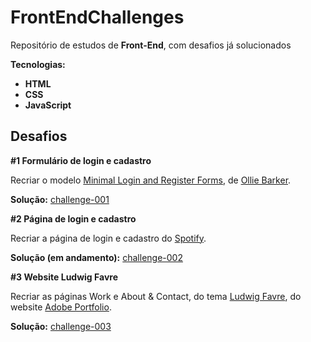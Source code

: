 # FrontEndChallenges

Repositório de estudos de **Front-End**, com desafios já solucionados

**Tecnologias:**

* **HTML**
* **CSS**
* **JavaScript**

## Desafios

**#1 Formulário de login e cadastro**

Recriar o modelo [Minimal Login and Register Forms](https://dribbble.com/shots/1958400-Minimal-Login-and-Register-Forms/attachments/340070), de [Ollie Barker](https://dribbble.com/OllieBrkr).

**Solução:** [challenge-001](https://github.com/JesseLopesTI/FrontEndChallenges/tree/master/challenge-001)

**#2 Página de login e cadastro**

Recriar a página de login e cadastro do [Spotify](https://www.spotify.com/).

**Solução (em andamento):** [challenge-002](https://github.com/JesseLopesTI/FrontEndChallenges/tree/master/challenge-002)

**#3 Website Ludwig Favre**

Recriar as páginas Work e About & Contact, do tema [Ludwig Favre](https://portfolio.adobe.com/start), do website [Adobe Portfolio](https://portfolio.adobe.com/).

**Solução:** [challenge-003](https://github.com/JesseLopesTI/FrontEndChallenges/tree/master/challenge-003)

